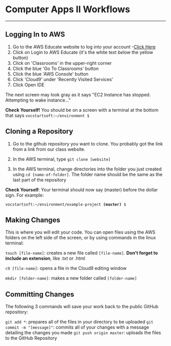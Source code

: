 # Computer Apps II Workflows
---

## Logging In to AWS

1) Go to the AWS Educate website to log into your account -[Click Here](http://awseducate.com)
2) Click on Login to AWS Educate (it's the white text _below_ the yellow button)
3) Click on 'Classrooms' in the upper-right corner
4) Click the blue 'Go To Classrooms' button
5) Click the blue 'AWS Console' button
6) Click 'Cloud9' under 'Recently Visited Services'
7) Click Open IDE

The next screen may look gray as it says "EC2 Instance has stopped. Attempting to wake instance..."

**Check Yourself!** You should be on a screen with a terminal at the bottom that says `vocstartsoft:~/environment $`

## Cloning a Repository

1) Go to the github repository you want to clone. You probably got the link from a link from our class website.

2) In the AWS terminal, type `git clone [website]`

3) In the AWS terminal, change directories into the folder you just created using `cd [name-of-folder]`. The folder name should be the same as the last part of the repository

**Check Yourself**: Your terminal should now say (master) before the dollar sign. For example:

`vocstartsoft:~/environment/example-project `**`(master)`**` $`

## Making Changes

This is where you will edit your code. You can open files using the AWS folders on the left side of the screen, or by using commands in the linux terminal:

`touch [file-name]`: creates a new file called `[file-name]`. **Don't forget to include an extension**, like .txt or .html

`c9 [file-name]`: opens a file in the Cloud9 editing window

`mkdir [folder-name]`: makes a new folder called `[folder-name]`

## Committing Changes

The following 3 commands will save your work back to the public GitHub repository:

`git add *`: prepares all of the files in your directory to be uploaded
`git commit -m "[message]"`: commits all of your changes with a message detailing the changes you made
`git push origin master`: uploads the files to the GitHub Repository
